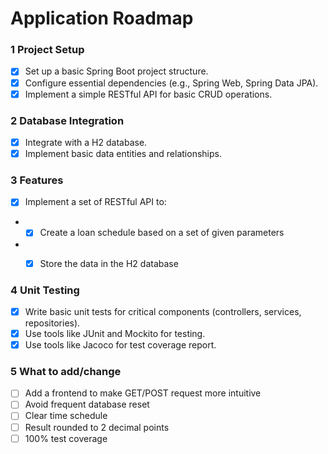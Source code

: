# Application Roadmap

### 1 Project Setup
- [x] Set up a basic Spring Boot project structure.
- [x] Configure essential dependencies (e.g., Spring Web, Spring Data JPA).
- [x] Implement a simple RESTful API for basic CRUD operations.

### 2 Database Integration
- [x] Integrate with a H2 database.
- [x] Implement basic data entities and relationships.

### 3 Features
- [x] Implement a set of RESTful API to:
- - [x] Create a loan schedule based on a set of given parameters
- - [x] Store the data in the H2 database


### 4 Unit Testing
- [x] Write basic unit tests for critical components (controllers, services, repositories).
- [x] Use tools like JUnit and Mockito for testing.
- [x] Use tools like Jacoco for test coverage report.

### 5 What to add/change
- [ ] Add a frontend to make GET/POST request more intuitive
- [ ] Avoid frequent database reset
- [ ] Clear time schedule
- [ ] Result rounded to 2 decimal points
- [ ] 100% test coverage